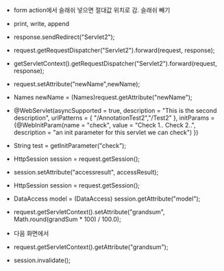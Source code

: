 - form action에서 슬래쉬 넣으면 절대값 위치로 감. 슬래쉬 빼기
- print, write, append
- response.sendRedirect("Servlet2");
- request.getRequestDispatcher("Servlet2").forward(request, response);
- getServletContext().getRequestDispatcher("Servlet2").forward(request, response);
- request.setAttribute("newName",newName);
- Names newName = (Names)request.getAttribute("newName");

- @WebServlet(asyncSupported = true, 
              description = "This is the second description", 
			  urlPatterns = { "/AnnotationTest2","/Test2" }, 
			  initParams = {@WebInitParam(name = "check", 
                                         value = "Check 1.. Check 2..", 
                                         description = "an init parameter for this servlet we can check") })
- String test = getInitParameter("check");

- HttpSession session = request.getSession();
- session.setAttribute("accessresult", accessResult);
- HttpSession session = request.getSession();
- DataAccess model = (DataAccess) session.getAttribute("model");

- request.getServletContext().setAttribute("grandsum", Math.round(grandSum * 100) / 100.0);
- 다음 화면에서
- request.getServletContext().getAttribute("grandsum");

- session.invalidate();